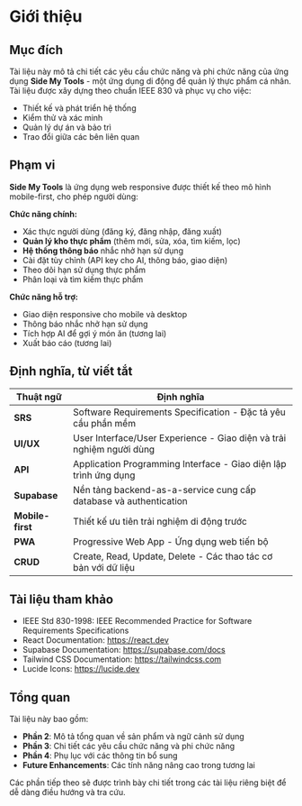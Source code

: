 # Giới thiệu

## Mục đích

Tài liệu này mô tả chi tiết các yêu cầu chức năng và phi chức năng của ứng dụng **Side My Tools** - một ứng dụng di động để quản lý thực phẩm cá nhân. Tài liệu được xây dựng theo chuẩn IEEE 830 và phục vụ cho việc:

- Thiết kế và phát triển hệ thống
- Kiểm thử và xác minh
- Quản lý dự án và bảo trì
- Trao đổi giữa các bên liên quan

## Phạm vi

**Side My Tools** là ứng dụng web responsive được thiết kế theo mô hình mobile-first, cho phép người dùng:

**Chức năng chính:**
- Xác thực người dùng (đăng ký, đăng nhập, đăng xuất)
- **Quản lý kho thực phẩm** (thêm mới, sửa, xóa, tìm kiếm, lọc)
- **Hệ thống thông báo** nhắc nhở hạn sử dụng
- Cài đặt tùy chỉnh (API key cho AI, thông báo, giao diện)
- Theo dõi hạn sử dụng thực phẩm
- Phân loại và tìm kiếm thực phẩm

**Chức năng hỗ trợ:**
- Giao diện responsive cho mobile và desktop
- Thông báo nhắc nhở hạn sử dụng
- Tích hợp AI để gợi ý món ăn (tương lai)
- Xuất báo cáo (tương lai)

## Định nghĩa, từ viết tắt

| Thuật ngữ | Định nghĩa |
|-----------|------------|
| **SRS** | Software Requirements Specification - Đặc tả yêu cầu phần mềm |
| **UI/UX** | User Interface/User Experience - Giao diện và trải nghiệm người dùng |
| **API** | Application Programming Interface - Giao diện lập trình ứng dụng |
| **Supabase** | Nền tảng backend-as-a-service cung cấp database và authentication |
| **Mobile-first** | Thiết kế ưu tiên trải nghiệm di động trước |
| **PWA** | Progressive Web App - Ứng dụng web tiến bộ |
| **CRUD** | Create, Read, Update, Delete - Các thao tác cơ bản với dữ liệu |

## Tài liệu tham khảo

- IEEE Std 830-1998: IEEE Recommended Practice for Software Requirements Specifications
- React Documentation: https://react.dev
- Supabase Documentation: https://supabase.com/docs
- Tailwind CSS Documentation: https://tailwindcss.com
- Lucide Icons: https://lucide.dev

## Tổng quan

Tài liệu này bao gồm:
- **Phần 2**: Mô tả tổng quan về sản phẩm và ngữ cảnh sử dụng
- **Phần 3**: Chi tiết các yêu cầu chức năng và phi chức năng
- **Phần 4**: Phụ lục với các thông tin bổ sung
- **Future Enhancements**: Các tính năng nâng cao trong tương lai

Các phần tiếp theo sẽ được trình bày chi tiết trong các tài liệu riêng biệt để dễ dàng điều hướng và tra cứu.